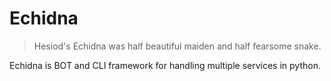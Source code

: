 # Echidna 
> Hesiod's Echidna was half beautiful maiden and half fearsome snake.

Echidna is BOT and CLI framework for handling multiple services in python.
